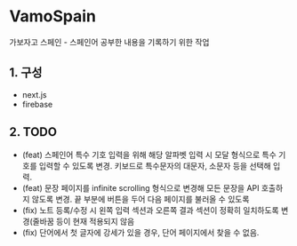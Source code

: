 # VamoSpain

가보자고 스페인 - 스페인어 공부한 내용을 기록하기 위한 작업

## 1. 구성

- next.js
- firebase

## 2. TODO

- (feat) 스페인어 특수 기호 입력을 위해 해당 알파벳 입력 시 모달 형식으로 특수 기호를 입력할 수 있도록 변경. 키보드로 특수문자의 대문자, 소문자 등을 선택해 입력.
- (feat) 문장 페이지를 infinite scrolling 형식으로 변경해 모든 문장을 API 호출하지 않도록 변경. 끝 부분에 버튼을 두어 다음 페이지를 불러올 수 있도록
- (fix) 노트 등록/수정 시 왼쪽 입력 섹션과 오른쪽 결과 섹션이 정확히 일치하도록 변경(줄바꿈 등이 현재 적용되지 않음
- (fix) 단어에서 첫 글자에 강세가 있을 경우, 단어 페이지에서 찾을 수 없음.
